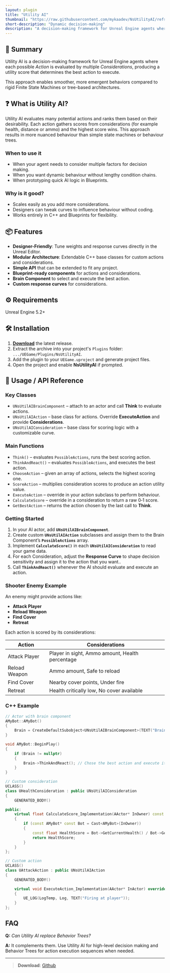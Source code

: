 ```yaml
---
layout: plugin
title: "Utility AI"
thumbnail: "https://raw.githubusercontent.com/mykaadev/NsUtilityAI/refs/heads/main/Resources/UtilityAIBanner.png"
short-description: "Dynamic decision-making"
description: "A decision-making framework for Unreal Engine agents where every possible action is evaluated by a set of considerations. The resulting utility score selects which action to execute"
---
```


## 👀 Summary
Utility AI is a decision-making framework for Unreal Engine agents where each possible *Action* is evaluated by multiple *Considerations*, producing a utility score that determines the best action to execute. 

This approach enables smoother, more emergent behaviors compared to rigid Finite State Machines or tree-based architectures.

## ❓ What is Utility AI?
Utility AI evaluates many potential actions and ranks them based on their desirability. Each action gathers scores from considerations (for example health, distance or ammo) and the highest score wins. This approach results in more nuanced behaviour than simple state machines or behaviour trees.

### When to use it
- When your agent needs to consider multiple factors for decision making.
- When you want dynamic behaviour without lengthy condition chains.
- When prototyping quick AI logic in Blueprints.

### Why is it good?
- Scales easily as you add more considerations.
- Designers can tweak curves to influence behaviour without coding.
- Works entirely in C++ and Blueprints for flexibility.

## 📦 Features
- **Designer-Friendly**: Tune weights and response curves directly in the Unreal Editor.
- **Modular Architecture**: Extendable C++ base classes for custom actions and considerations.
- **Simple API** that can be extended to fit any project.
- **Blueprint-ready components** for actions and considerations.
- **Brain Component** to select and execute the best action.
- **Custom response curves** for considerations.

## ⚙️ Requirements
Unreal Engine 5.2+

## 🛠️ Installation
1. **[Download](https://github.com/mykaadev/NsUtilityAI/releases)** the latest release.
2. Extract the archive into your project's `Plugins` folder: `.../UEGame/Plugins/NsUtilityAI`.
3. Add the plugin to your `UEGame.uproject` and generate project files.
4. Open the project and enable **NsUtilityAI** if prompted.

## 🔧 Usage / API Reference
### Key Classes
- `UNsUtilAIBrainComponent` – attach to an actor and call **Think** to evaluate actions.
- `UNsUtilAIAction` – base class for actions. Override **ExecuteAction** and provide **Considerations**.
- `UNsUtilAIConsideration` – base class for scoring logic with a customizable curve.

### Main Functions
- `Think()` – evaluates `PossibleActions`, runs the best scoring action.
- `ThinkAndReact()` – evaluates `PossibleActions`, and executes the best action.
- `ChooseAction` – given an array of actions, selects the highest scoring one.
- `ScoreAction` – multiplies consideration scores to produce an action utility value.
- `ExecuteAction` – override in your action subclass to perform behaviour.
- `CalculateScore` – override in a consideration to return a raw 0‑1 score.
- `GetBestAction` – returns the action chosen by the last call to **Think**.

### Getting Started
1. In your AI actor, add **`UNsUtilAIBrainComponent`**.
2. Create custom **`UNsUtilAIAction`** subclasses and assign them to the Brain Component’s **`PossibleActions`** array.
3. Implement **`CalculateScore()`** in each **`UNsUtilAIConsideration`** to read your game data.
4. For each Consideration, adjust the **Response Curve** to shape decision sensitivity and assign it to the action that you want..
5. Call **`ThinkAndReact()`** whenever the AI should evaluate and execute an action.

### Shooter Enemy Example

An enemy might provide actions like:

* **Attack Player**
* **Reload Weapon**
* **Find Cover**
* **Retreat**

Each action is scored by its considerations:

| Action | Considerations |
| --- | --- |
| Attack Player | Player in sight, Ammo amount, Health percentage |
| Reload Weapon | Ammo amount, Safe to reload |
| Find Cover | Nearby cover points, Under fire |
| Retreat | Health critically low, No cover available |

### C++ Example

```cpp
// Actor with brain component
AMyBot::AMyBot()
{
    Brain = CreateDefaultSubobject<UNsUtilAIBrainComponent>(TEXT("Brain"));
}

void AMyBot::BeginPlay()
{
    if (Brain != nullptr)
    {
        Brain->ThinkAndReact(); // Chose the best action and execute it
    }
}

// Custom consideration
UCLASS()
class UHealthConsideration : public UNsUtilAIConsideration
{
    GENERATED_BODY()

public:
    virtual float CalculateScore_Implementation(AActor* InOwner) const override
    {
        if (const AMyBot* const Bot = Cast<AMyBot>(InOwner))
        {
            const float HealthScore = Bot->GetCurrentHealth() / Bot->GetMaxtHealth(); 
            return HealthScore;
        }
    }
};

// Custom action
UCLASS()
class UAttackAction : public UNsUtilAIAction
{
    GENERATED_BODY()

    virtual void ExecuteAction_Implementation(AActor* InActor) override
    {
        UE_LOG(LogTemp, Log, TEXT("Firing at player"));
    }
};
```

## FAQ

**Q:** *Can Utility AI replace Behavior Trees?*

**A:** It complements them. Use Utility AI for high-level decision making and Behavior Trees for action execution sequences when needed.

---

> **Download**: [Github](https://www.github.com/mykaadev/NsUtilityAI)



